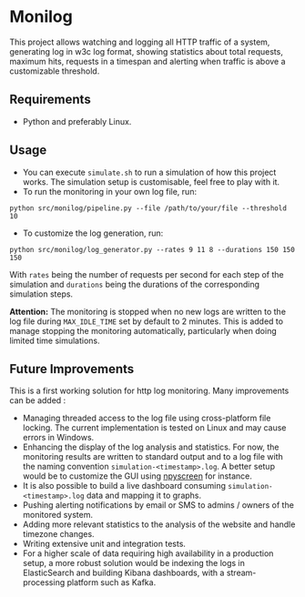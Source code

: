 # Monilog

This project allows watching and logging all HTTP traffic of a system, generating log in w3c log format, showing statistics about total requests, maximum hits, requests in a timespan and alerting when traffic is above a customizable threshold.

## Requirements

* Python and preferably Linux.

## Usage
* You can execute `simulate.sh` to run a simulation of how this project works. The simulation setup is customisable, feel free to play with it.
* To run the monitoring in your own log file, run: 

```
python src/monilog/pipeline.py --file /path/to/your/file --threshold 10
```

* To customize the log generation, run: 

```
python src/monilog/log_generator.py --rates 9 11 8 --durations 150 150 150
```

With `rates` being the number of requests per second for each step of the simulation and `durations` being the durations of the corresponding simulation steps.

**Attention:** The monitoring is stopped when no new logs are written to the log
file during `MAX_IDLE_TIME` set by default to 2 minutes. This is added to manage stopping
the monitoring automatically, particularly when doing limited time simulations. 


## Future Improvements
This is a first working solution for http log monitoring. Many improvements can be added : 
* Managing threaded access to the log file using cross-platform file locking. The current implementation is tested on Linux and may
cause errors in Windows. 
* Enhancing the display of the log analysis and statistics. For now, the monitoring results are written 
to standard output and to a log file with the naming convention `simulation-<timestamp>.log`. A better setup would be to customize the 
GUI using [npyscreen](https://pypi.org/project/npyscreen/) for instance. 
* It is also possible to build a live dashboard consuming `simulation-<timestamp>.log` data and mapping it to graphs. 
* Pushing alerting notifications by email or SMS to admins / owners of the monitored system. 
* Adding more relevant statistics to the analysis of the website and handle timezone changes.
* Writing extensive unit and integration tests.
* For a higher scale of data requiring high availability in a production setup, a more robust solution would be indexing the logs in ElasticSearch and building Kibana dashboards, with a stream-processing platform such as Kafka. 
